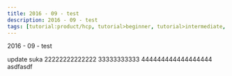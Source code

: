 ```yaml
---
title: 2016 - 09 - test
description: 2016 - 09 - test
tags: [tutorial:product/hcp, tutorial>beginner, tutorial>intermediate, tutorial>advanced, tutorial:product/mobile, tutorial:interest/gettingstarted]
---
```

2016 - 09 - test



update suka 22222222222222 33333333333 444444444444444444 asdfasdf
